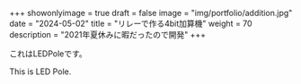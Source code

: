 
+++ 
showonlyimage = true 
draft = false 
image = "img/portfolio/addition.jpg" 
date = "2024-05-02" 
title = "リレーで作る4bit加算機"
weight = 70
description = "2021年夏休みに暇だったので開発"
+++

これはLEDPoleです。

This is LED Pole.

